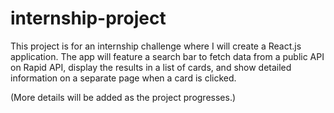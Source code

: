 # internship-project

This project is for an internship challenge where I will create a React.js application. The app will feature a search bar to fetch data from a public API on Rapid API, display the results in a list of cards, and show detailed information on a separate page when a card is clicked.


(More details will be added as the project progresses.)
